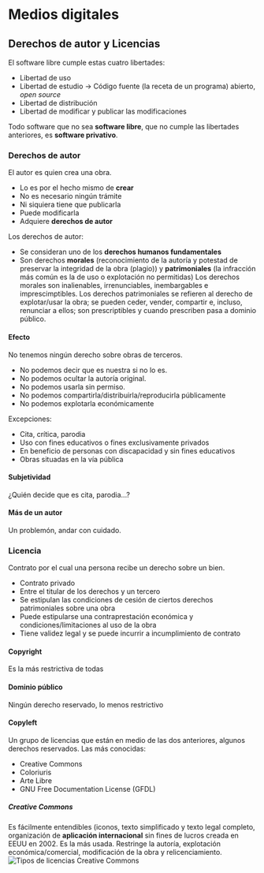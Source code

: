 # Medios digitales

## Derechos de autor y Licencias

El software libre cumple estas cuatro libertades:

- Libertad de uso
- Libertad de estudio -> Código fuente (la receta de un programa) abierto, *open source*
- Libertad de distribución
- Libertad de modificar y publicar las modificaciones

Todo software que no sea **software libre**, que no cumple las libertades anteriores, es **software privativo**.

### Derechos de autor

El autor es quien crea una obra.
- Lo es por el hecho mismo de **crear**
- No es necesario ningún trámite
- Ni siquiera tiene que publicarla
- Puede modificarla
- Adquiere **derechos de autor**

Los derechos de autor:
- Se consideran uno de los **derechos humanos fundamentales**
- Son derechos **morales** (reconocimiento de la autoría y potestad de preservar la integridad de la obra (plagio)) y **patrimoniales** (la infracción más común es la de uso o explotación no permitidas)
Los derechos morales son inalienables, irrenunciables, inembargables e imprescimptibles. Los derechos patrimoniales se refieren al derecho de explotar/usar la obra; se pueden ceder, vender, compartir e, incluso, renunciar a ellos; son prescriptibles y cuando prescriben pasa a dominio público.

#### Efecto

No tenemos ningún derecho sobre obras de terceros.

- No podemos decir que es nuestra si no lo es.
- No podemos ocultar la autoría original.
- No podemos usarla sin permiso.
- No podemos compartirla/distribuirla/reproducirla públicamente
- No podemos explotarla económicamente

Excepciones:

- Cita, crítica, parodia
- Uso con fines educativos o fines exclusivamente privados
- En beneficio de personas con discapacidad y sin fines educativos
- Obras situadas en la vía pública

#### Subjetividad

¿Quién decide que es cita, parodia...?

#### Más de un autor

Un problemón, andar con cuidado.

### Licencia

Contrato por el cual una persona recibe un derecho sobre un bien.

- Contrato privado
- Entre el titular de los derechos y un tercero
- Se estipulan las condiciones de cesión de ciertos derechos patrimoniales sobre una obra
- Puede estipularse una contraprestación económica y condiciones/limitaciones al uso de la obra
- Tiene validez legal y se puede incurrir a incumplimiento de contrato

#### Copyright

Es la más restrictiva de todas

#### Dominio público

Ningún derecho reservado, lo menos restrictivo

#### Copyleft

Un grupo de licencias que están en medio de las dos anteriores, algunos derechos reservados. Las más conocidas:

- Creative Commons
- Coloriuris
- Arte Libre
- GNU Free Documentation License (GFDL)

##### Creative Commons

Es fácilmente entendibles (iconos, texto simplificado y texto legal completo, organización de **aplicación internacional** sin fines de lucros creada en EEUU en 2002. Es la más usada. Restringe la autoría, explotación económica/comercial, modificación de la obra y relicenciamiento.
![Tipos de licencias Creative Commons](https://i0.wp.com/biblioteca2.uc3m.es/investigacion/wp-content/uploads/sites/9/2018/04/Creative_Commons_combinaciones.jpg)

